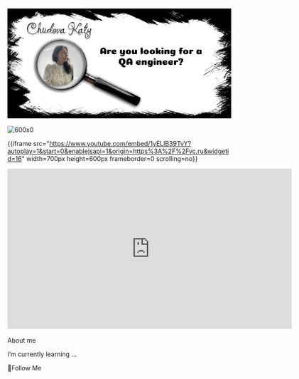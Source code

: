 ![Heder](https://raw.githubusercontent.com/testerchudova/testerchudova/main/assets/Group_1.jpg)

![600x0](http://img.yandex.net/i/logo95x37x8.png)

{{iframe src="https://www.youtube.com/embed/1yELlB39TvY?autoplay=1&start=0&enablejsapi=1&origin=https%3A%2F%2Fvc.ru&widgetid=16" width=700px height=600px frameborder=0 scrolling=no}}


<iframe id="youtube_1yELlB39TvY_388" frameborder="0" allowfullscreen="1" allow="accelerometer; autoplay; clipboard-write; encrypted-media; gyroscope; picture-in-picture; web-share" title="Оформляем профиль на GitHub с помощью Profile Readme" width="640" height="360" src="https://www.youtube.com/embed/1yELlB39TvY"></iframe>






About me

I’m currently learning ...

💬Follow Me
